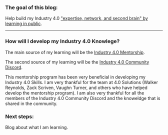 ### The goal of this blog:
Help build my Industry 4.0 ["expertise, network, and second brain" by learning in public](https://www.swyx.io/learn-in-public/).

---

### How will I develop my Industry 4.0 Knowlege?
The main source of my learning will be the [Industry 4.0 Mentorship](https://www.iiot.university/mentorship-program).

The second source of my learning will be the [Industry 4.0 Community Discord](https://www.iiot.university/discord).

This mentorship program has been very beneficial in developing my Industry 4.0 Skills. I am very thankful for the team at 4.0 Solutions (Walker Reynolds, Zack Scriven,
Vaughn Turner, and others who have helped develop the mentorship program). I am also very thankful for all the members of the Industry 4.0 Community Discord and the knoweldge
that is shared in the community.

### Next steps:
Blog about what I am learning.
